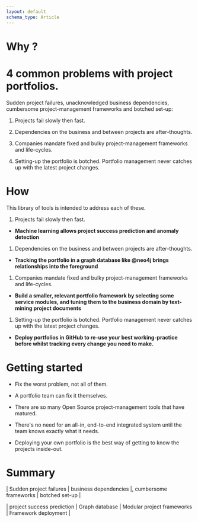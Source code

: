 ```yaml
---
layout: default
schema_type: Article
---
```


# Why ?

# 4 common problems with project portfolios.

Sudden project failures, unacknowledged business dependencies, cumbersome project-management frameworks and botched set-up: 

1. Projects fail slowly then fast. 

1. Dependencies on the business and between projects are after-thoughts. 

1. Companies mandate fixed and bulky project-management frameworks and life-cycles. 

1. Setting-up the portfolio is botched. Portfolio management never catches up with the latest project changes. 

# How

This library of tools is intended to address each of these. 

1. Projects fail slowly then fast. 

- **Machine learning allows project success prediction and anomaly detection**

1. Dependencies on the business and between projects are after-thoughts. 

- **Tracking the portfolio in a graph database like @neo4j brings relationships into the foreground**

1. Companies mandate fixed and bulky project-management frameworks and life-cycles.

- **Build a smaller, relevant portfolio framework by selecting some service modules, and tuning them to the business domain by text-mining project documents** 

1. Setting-up the portfolio is botched. Portfolio management never catches up with the latest project changes. 

- **Deploy portfolios in GitHub to re-use your best working-practice before whilst tracking every change you need to make.**

# Getting started

- Fix the worst problem, not all of them. 

- A portfolio team can fix it themselves. 

- There are so many Open Source project-management tools that have matured. 

- There's no need for an all-in, end-to-end integrated system until the team knows exactly what it needs.

- Deploying your own portfolio is the best way of getting to know the projects inside-out.

# Summary

| Sudden project failures | business dependencies |, cumbersome frameworks | botched set-up |

| project success prediction | Graph database | Modular project frameworks | Framework deployment |






